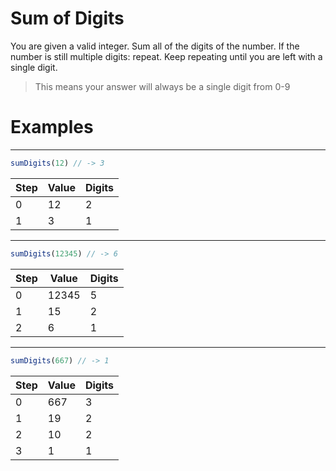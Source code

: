 # Sum of Digits

You are given a valid integer.
Sum all of the digits of the number.
If the number is still multiple digits: repeat.
Keep repeating until you are left with a single digit.

> This means your answer will always be a single digit from 0-9

# Examples

---

```js
sumDigits(12) // -> 3
```

| Step | Value | Digits |
| ---- | ----- | ------ |
| 0    | 12    | 2      |
| 1    | 3     | 1      |

---

```js
sumDigits(12345) // -> 6
```

| Step | Value | Digits |
| ---- | ----- | ------ |
| 0    | 12345 | 5      |
| 1    | 15    | 2      |
| 2    | 6     | 1      |

---

```js
sumDigits(667) // -> 1
```

| Step | Value | Digits |
| ---- | ----- | ------ |
| 0    | 667   | 3      |
| 1    | 19    | 2      |
| 2    | 10    | 2      |
| 3    | 1     | 1      |
